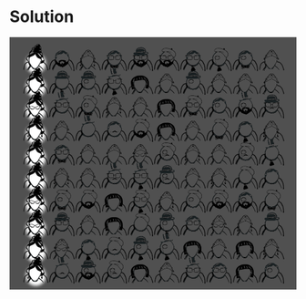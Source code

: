 # Solution
![alt text](https://github.com/Rosaverde/UoL_ITP1_Sleuth/blob/main/801-1/solution.jpg?raw=true)